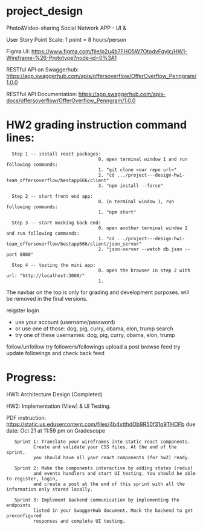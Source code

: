 # project_design
Photo&amp;Video-sharing Social Network APP -  UI &amp; 

User Story Point Scale: 1 point = 8 hours/person

Figma UI: https://www.figma.com/file/p2u4b7FHO5W7OtodvFqyIc/HW1-Wireframe-%26-Prototype?node-id=0%3A1

RESTful API on Swaggerhub: https://app.swaggerhub.com/apis/offersoverflow/OfferOverflow_Penngram/1.0.0

RESTful API Documentation: https://app.swaggerhub.com/apis-docs/offersoverflow/OfferOverflow_Penngram/1.0.0

# HW2 grading instruction command lines:

      Step 1 -- install react packages: 
                                      0. open terminal window 1 and run following commands:
                                      1. "git clone <our repo url>"
                                      2. "cd .../project---design-hw1-team_offersoverflow/bestapp666/client" 
                                      3. "npm install --force"
                                       
      Step 2 -- start front end app:  
                                      0. In terminal window 1, run following commands:
                                      1. "npm start"
                                      
      Step 3 -- start mocking back end:  
                                      0. open another terminal window 2 and run following commands:
                                      1. "cd .../project---design-hw1-team_offersoverflow/bestapp666/client/json_server" 
                                      2. "json-server --watch db.json --port 8080"
                               
      Step 4 -- testing the mini app:  
                                      0. open the browser in step 2 with url: "http://localhost:3000/"
                                      1. 
              


The navbar on the top is only for grading and development purposes. will be removed in the final versions.

reigster
login
- use your account (username/password)
- or use one of those: dog, pig, curry, obama, elon, trump
search
- try one of these usernames: dog, pig, curry, obama, elon, trump

follow/unfollow
try followers/followings
upload a post
browse feed
try update followings and check back feed

# Progress:
HW1: Architecture Design (Completed)

HW2: Implementation (View) & UI Testing. 

PDF instruction: https://static.us.edusercontent.com/files/4b4xtthdOb9R50f31q9THOFb
due date: Oct 21 at 11:59 pm on Gradescope
       
       Sprint 1: Translate your wireframes into static react components. 
              Create and validate your CSS files. At the end of the sprint, 
              you should have all your react components (for hw2) ready.

       Sprint 2: Make the components interactive by adding states (redux) 
              and events handlers and start UI testing. You should be able to register, login, 
              and create a post at the end of this sprint with all the information only stored locally.

       Sprint 3: Implement backend communication by implementing the endpoints
              listed in your SwaggerHub document. Mock the backend to get preconfigured 
              responses and complete UI testing.

